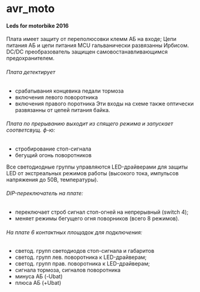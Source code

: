 # avr_moto
####  Leds for motorbike 2016

Плата имеет защиту от переполюсовки клемм АБ на входе; 
Цепи питания АБ и цепи питания MCU гальванически развязанны Ирбисом.
DC/DC преобразователь защищен самовостанавливающимся предохранителем.

###### Плата детектирует

- срабатывания концевика педали тормоза
- включения левого поворотника 
- включения правого поротника
Эти входы на схеме также оптически развязанны от цепей питания байка.

###### Плата по прерыванию выходит из спящего режима и запускает соответсвущ. ф-ю:

- стробирование стоп-сигнала
- бегущий огонь поворотников

Все светодиодные группы управляются LED-драйверами для защиты LED от экстреальных режимов работы (высокого тока, импульсов напряжения до 50В, температуры).  

###### DIP-переключатель на плате:

- переключает строб сигнал стоп-огней на непрерывный (switch 4);
- меняет режимы бегущего огня поворников (всего 8 режимов). 

###### На плате 6 контактных площадок для подключения:

 - светод. групп светодиодов стоп-сигнала и габаритов 
 - светод. групп лев. поворотника к LED-драйверам;
 - светод. групп прав. поворотника к LED-драйверам;
 - cигнала тормоза, сигналов поворотника
 - минуса АБ (-Ubat)  
 - плюса АБ  (+Ubat)
